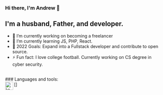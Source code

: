 ### Hi there, I'm Andrew  👋

## I'm a husband, Father, and developer.
- 🔭 I’m currently working on becoming a freelancer
- 🌱 I’m currently learning JS, PHP, React.
- 🥅 2022 Goals: Expand into a Fullstack developer and contribute to open source.
- ⚡ Fun fact: I love college football. Currently working on CS degree in cyber security. 
<br>
### Languages and tools:
<br>
<!-- HTML Logo -->
[<img align="left" alt="html" width="26px" src="https://www.google.com/url?sa=i&url=https%3A%2F%2Fwww.pngegg.com%2Fen%2Fsearch%3Fq%3Dhtml&psig=AOvVaw1vlBBb1sBRhEqd-E90mnsk&ust=1642782852039000&source=images&cd=vfe&ved=0CAsQjRxqFwoTCPiF75ThwPUCFQAAAAAdAAAAABAD">]
<!-- CSS Logo -->

<!-- Bootstrap Logo -->

<!-- Tailwind Logo -->

<!-- JS Logo -->

<!-- PHP Logo -->

<!-- Mysql -->

<!-- React Logo -->

<!-- Svelte Logo -->


